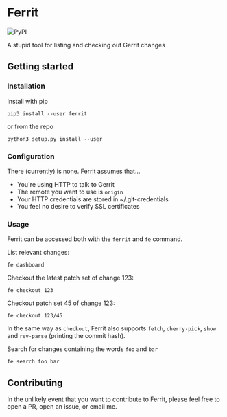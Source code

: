 # Ferrit

![PyPI](https://img.shields.io/pypi/v/ferrit)

A stupid tool for listing and checking out Gerrit changes

## Getting started

### Installation

Install with pip
```
pip3 install --user ferrit
```
or from the repo
```
python3 setup.py install --user
```

### Configuration

There (currently) is none. Ferrit assumes that...
- You're using HTTP to talk to Gerrit
- The remote you want to use is `origin`
- Your HTTP credentials are stored in ~/.git-credentials
- You feel no desire to verify SSL certificates

### Usage

Ferrit can be accessed both with the `ferrit` and `fe` command.

List relevant changes:
```
fe dashboard
```

Checkout the latest patch set of change 123:
```
fe checkout 123
```

Checkout patch set 45 of change 123:
```
fe checkout 123/45
```

In the same way as `checkout`, Ferrit also supports `fetch`, `cherry-pick`, `show` and `rev-parse` (printing the commit hash).

Search for changes containing the words `foo` and `bar`
```
fe search foo bar
```

## Contributing

In the unlikely event that you want to contribute to Ferrit, please feel free to open a PR, open an issue, or email me.
